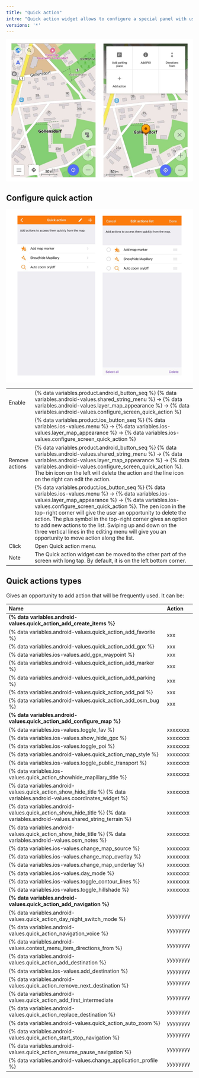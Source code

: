 ```yaml
---
title: "Quick action"
intro: "Quick action widget allows to configure a special panel with user-defined actions, so they could be quickly accessed and perform some routine automations."
versions: '*'
---
```



![Quick action widget](/assets/images/widgets/quick_action_widget.png)

## Configure quick action
![Quick action edit action](/assets/images/widgets/quick_action_edit_action.png)

| | |
|------------|------------|
| Enable | {% data variables.product.android_button_seq %} {% data variables.android-values.shared_string_menu %} → {% data variables.android-values.layer_map_appearance %} → {% data variables.android-values.configure_screen_quick_action %} |
|   | {% data variables.product.ios_button_seq %} {% data variables.ios-values.menu %} → {% data variables.ios-values.layer_map_appearance %} → {% data variables.ios-values.configure_screen_quick_action %} |
| Remove actions |  {% data variables.product.android_button_seq %} {% data variables.android-values.shared_string_menu %} → {% data variables.android-values.layer_map_appearance %} → {% data variables.android-values.configure_screen_quick_action %}. The bin icon on the left will delete the action and the line icon on the right can edit the action.     |
|   | {% data variables.product.ios_button_seq %} {% data variables.ios-values.menu %} → {% data variables.ios-values.layer_map_appearance %} → {% data variables.ios-values.configure_screen_quick_action %}. The pen icon in the top-right corner will give the user an opportunity to delete the action. The plus symbol in the top-right corner gives an option to add new actions to the list. Swiping up and down on the three vertical lines in the editing menu will give you an opportunity to move action along the list. |
| Click |  Open Quick action menu.   |
| Note | The Quick action widget can be moved to the other part of the screen with long tap. By default, it is on the left bottom corner. |


## Quick actions types
Gives an opportunity to add action that will be frequently used. It can be:

| Name | Action |
|:-------------|:-------------|
| **{% data variables.android-values.quick_action_add_create_items %}** | |
| {% data variables.android-values.quick_action_add_favorite %} | xxx |
| {% data variables.android-values.quick_action_add_gpx %} | xxx |
| {% data variables.ios-values.add_gpx_waypoint %} | xxx |
| {% data variables.android-values.quick_action_add_marker %} | xxx |
| {% data variables.android-values.quick_action_add_parking %} | xxx |
| {% data variables.android-values.quick_action_add_poi %} | xxx |
| {% data variables.android-values.quick_action_add_osm_bug %} | xxx |
| **{% data variables.android-values.quick_action_add_configure_map %}** | |
| {% data variables.ios-values.toggle_fav %} | xxxxxxxx |
| {% data variables.ios-values.show_hide_gpx %} | xxxxxxxx |
| {% data variables.ios-values.toggle_poi %} | xxxxxxxx |
| {% data variables.android-values.quick_action_map_style %} | xxxxxxxx |
| {% data variables.ios-values.toggle_public_transport %}| xxxxxxxx |
| {% data variables.ios-values.quick_action_showhide_mapillary_title %} | xxxxxxxx |
| {% data variables.android-values.quick_action_show_hide_title %} {% data variables.android-values.coordinates_widget %} | xxxxxxxx |
| {% data variables.android-values.quick_action_show_hide_title %} {% data variables.android-values.shared_string_terrain %} | xxxxxxxx |
| {% data variables.android-values.quick_action_show_hide_title %} {% data variables.android-values.osm_notes %} | xxxxxxxx |
| {% data variables.ios-values.change_map_source %} | xxxxxxxx |
| {% data variables.ios-values.change_map_overlay %} | xxxxxxxx |
| {% data variables.ios-values.change_map_underlay %} | xxxxxxxx |
| {% data variables.ios-values.day_mode %} | xxxxxxxx |
| {% data variables.ios-values.toggle_contour_lines %} | xxxxxxxx |
| {% data variables.ios-values.toggle_hillshade %} | xxxxxxxx |
| **{% data variables.android-values.quick_action_add_navigation %}**  | |
| {% data variables.android-values.quick_action_day_night_switch_mode %} | yyyyyyyy |
| {% data variables.android-values.quick_action_navigation_voice %} | yyyyyyyy |
| {% data variables.android-values.context_menu_item_directions_from %} | yyyyyyyy |
| {% data variables.android-values.quick_action_add_destination %} | yyyyyyyy |
| {% data variables.ios-values.add_destination %} | yyyyyyyy |
| {% data variables.android-values.quick_action_remove_next_destination %} | yyyyyyyy |
| {% data variables.android-values.quick_action_add_first_intermediate | yyyyyyyy |
| {% data variables.android-values.quick_action_replace_destination %} | yyyyyyyy |
| {% data variables.android-values.quick_action_auto_zoom %} | yyyyyyyy |
| {% data variables.android-values.quick_action_start_stop_navigation %} | yyyyyyyy |
| {% data variables.android-values.quick_action_resume_pause_navigation %} | yyyyyyyy |
| {% data variables.android-values.change_application_profile %} | yyyyyyyy |
